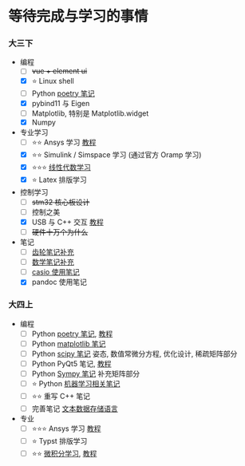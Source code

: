 # 等待完成与学习的事情
### 大三下
* 编程
    - [ ] ~~vue + element ui~~
    - [x] ⭐ Linux shell
    - [ ] Python [poetry 笔记](/coding/py/random/poetry.md)
    - [x] pybind11 与 Eigen
    - [ ] Matplotlib, 特别是 Matplotlib.widget
    - [x] Numpy
* 专业学习
    - [ ] ⭐⭐ Ansys 学习 [教程](https://www.bilibili.com/video/BV1u4411B7Fo)
    - [x] ⭐⭐ Simulink / Simspace 学习 (通过官方 Oramp 学习)
    - [x] ⭐⭐⭐ [线性代数学习](/course/math/Linear_Algebra.md)
    - [x] ⭐ Latex 排版学习
* 控制学习
    - [ ] ~~stm32 核心板设计~~
    - [ ] 控制之美
    - [x] USB 与 C++ 交互 [教程](https://blog.csdn.net/wxc_1998/article/details/131512903)
    - [ ] ~~硬件十万个为什么~~
* 笔记
    - [ ] [齿轮笔记补充](/course/machine/machine_design/gear.md) 
    - [ ] [数学笔记补充](/course/math/hand_book.md) 
    - [ ] [casio 使用笔记](./casio.md)
    - [x] pandoc 使用笔记

### 大四上
* 编程
    - [ ] Python [poetry 笔记](/coding/py/random/poetry.md), [教程](https://python-poetry.org/docs/basic-usage/)
    - [ ] Python [matplotlib 笔记](/coding/py/math/matplotlib.md)
    - [ ] Python [scipy 笔记](/coding/py/math/scipy.md) 姿态, 数值常微分方程, 优化设计, 稀疏矩阵部分
    - [ ] Python PyQt5 笔记, [教程](https://www.pythonguis.com/tutorials/creating-your-first-pyqt-window/)
    - [ ] Python [Sympy 笔记](/coding/py/math/sympy.md) 补充矩阵部分
    - [ ] ⭐ Python [机器学习相关笔记](/coding/py/math/machine_learning.md)
    - [ ] ⭐⭐ 重写 C++ 笔记
    - [ ] 完善笔记 [文本数据存储语言](/coding/random/textdata.md)
* 专业
    - [ ] ⭐⭐⭐ Ansys 学习 [教程](https://www.bilibili.com/video/BV1u4411B7Fo)
    - [ ] ⭐ Typst 排版学习
    - [ ] ⭐⭐ [微积分学习](/course/math/hand_book.md), [教程](https://www.bilibili.com/video/BV1Jt41157Jr)